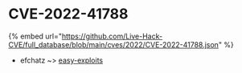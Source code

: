 # CVE-2022-41788
{% embed url="https://github.com/Live-Hack-CVE/full_database/blob/main/cves/2022/CVE-2022-41788.json" %}

* efchatz ~> [easy-exploits](https://www.alice-snow.ru/2022/database/cve-2022-41788/easy-exploits-efchatz)